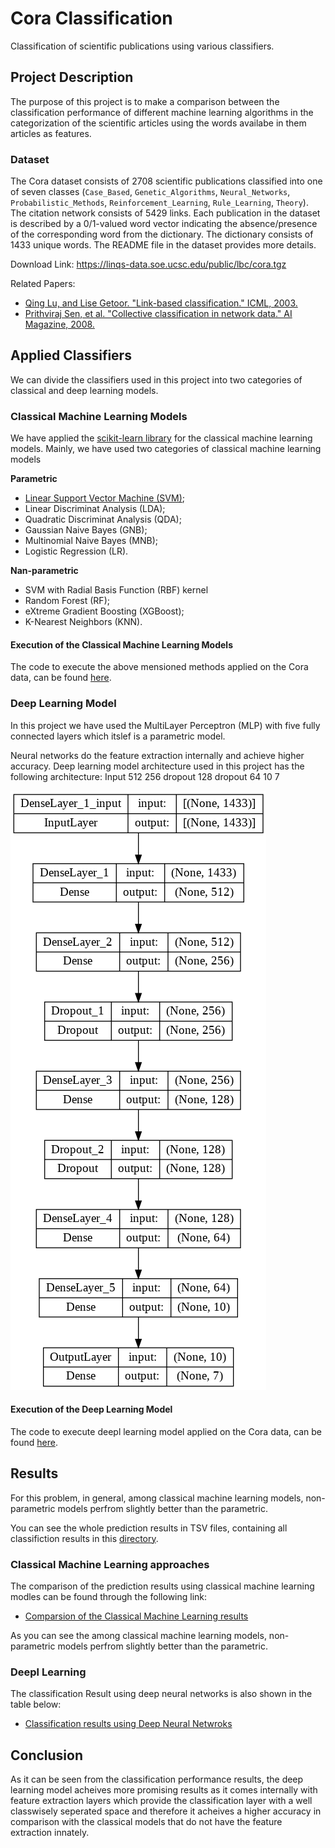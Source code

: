 # Cora Classification
Classification of scientific publications using various classifiers.

## Project Description

The purpose of this project is to make a comparison between the classification performance of different machine learning algorithms in the categorization of the scientific articles using the words availabe in them articles as features.

### Dataset
The Cora dataset consists of 2708 scientific publications classified into one of seven classes (`Case_Based`, `Genetic_Algorithms`, `Neural_Networks`, `Probabilistic_Methods`, `Reinforcement_Learning`, `Rule_Learning`, `Theory`). The citation network consists of 5429 links. Each publication in the dataset is described by a 0/1-valued word vector indicating the absence/presence of the corresponding word from the dictionary. The dictionary consists of 1433 unique words. The README file in the dataset provides more details.

Download Link: https://linqs-data.soe.ucsc.edu/public/lbc/cora.tgz

Related Papers:
- [Qing Lu, and Lise Getoor. "Link-based classification." ICML, 2003.](https://linqspub.soe.ucsc.edu/basilic/web/Publications/2003/lu:icml03/)
- [Prithviraj Sen, et al. "Collective classification in network data." AI Magazine, 2008.](https://linqspub.soe.ucsc.edu/basilic/web/Publications/2008/sen:aimag08/)


## Applied Classifiers

We can divide the classifiers used in this project into two categories of classical and deep learning models.

### Classical Machine Learning Models
We have applied the [scikit-learn library](https://scikit-learn.org/stable/) for the classical machine learning models.
Mainly, we have used two categories of classical machine learning models

**Parametric**
*	[Linear Support Vector Machine (SVM)](https://scikit-learn.org/stable/modules/generated/sklearn.svm.LinearSVC.html);
* Linear Discriminat Analysis (LDA);
* Quadratic Discriminat Analysis (QDA);
* Gaussian Naive Bayes (GNB);
* Multinomial Naive Bayes (MNB);
* Logistic Regression (LR).

**Nan-parametric**
* SVM with Radial Basis Function (RBF) kernel 
* Random Forest (RF);
* eXtreme Gradient Boosting (XGBoost);
* K-Nearest Neighbors (KNN).

#### Execution of the Classical Machine Learning Models

The code to execute the above mensioned methods applied on the Cora data, can be found [here](https://github.com/splendidcomputer/cora_project/blob/main/Cora_Classification_ClassicML.ipynb).

### Deep Learning Model
In this project we have used the MultiLayer Perceptron (MLP) with five fully connected layers which itslef is a parametric model.

Neural networks do the feature extraction internally and achieve higher accuracy.
Deep learning model architecture used in this project has the following architecture:
Input	512	256	dropout	128	dropout	64	10	7

 ![alt text](https://github.com/splendidcomputer/cora_project/blob/main/model_plot.png)
 
 
 #### Execution of the Deep Learning Model
 The code to execute deepl learning model applied on the Cora data, can be found [here](https://github.com/splendidcomputer/cora_project/blob/main/Cora_Classification_NN.ipynb).
 
## Results

For this problem, in general, among classical machine learning models, non-parametric models perfrom slightly better than the parametric.

You can see the whole prediction results in TSV files, containing all classifiction results in this [directory](https://github.com/splendidcomputer/cora_project/tree/main/Prediction_Results).

### Classical Machine Learning approaches

The comparison of the prediction results using classical machine learning modles can be found through the following link:

* [Comparsion of the Classical Machine Learning results](https://github.com/splendidcomputer/cora_project/blob/main/Prediction_Results/ML_Test_ACC.tsv)

As you can see the among classical machine learning models, non-parametric models perfrom slightly better than the parametric.

### Deepl Learning

The classification Result using deep neural networks is also shown in the table below:

* [Classification results using Deep Neural Netwroks](https://github.com/splendidcomputer/cora_project/blob/main/Prediction_Results/NN_Test_ACC.tsv)

## Conclusion

As it can be seen from the classification performance results, the deep learning model acheives more promising results as it comes internally with feature extraction layers which provide the classification layer with a well classwisely seperated space and therefore it acheives a higher accuracy in comparison with the classical models that do not have the feature extraction innately.
